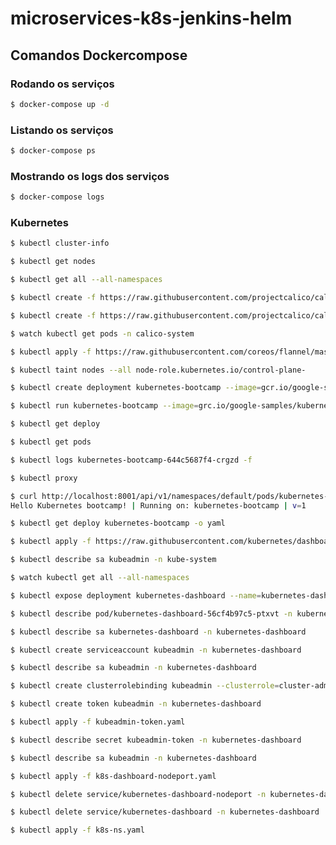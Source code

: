 # microservices-k8s-jenkins-helm

## Comandos Dockercompose

### Rodando os serviços

```sh
$ docker-compose up -d
```

### Listando os serviços

```sh
$ docker-compose ps
```

### Mostrando os logs dos serviços

```sh
$ docker-compose logs
```

### Kubernetes

```sh
$ kubectl cluster-info
```

```sh
$ kubectl get nodes
```

```sh
$ kubectl get all --all-namespaces
```

```sh
$ kubectl create -f https://raw.githubusercontent.com/projectcalico/calico/v3.28.1/manifests/tigera-operator.yaml
```

```sh
$ kubectl create -f https://raw.githubusercontent.com/projectcalico/calico/v3.28.1/manifests/custom-resources.yaml
```

```sh
$ watch kubectl get pods -n calico-system
```

```sh
$ kubectl apply -f https://raw.githubusercontent.com/coreos/flannel/master/Documentation/kube-flannel.yml
```

```sh
$ kubectl taint nodes --all node-role.kubernetes.io/control-plane-
```

```sh
$ kubectl create deployment kubernetes-bootcamp --image=gcr.io/google-samples/kubernetes-bootcamp:v1
```

```sh
$ kubectl run kubernetes-bootcamp --image=grc.io/google-samples/kubernetes-bootcamp:v1 --port=8080
```

```sh
$ kubectl get deploy
```

```sh
$ kubectl get pods
```

```sh
$ kubectl logs kubernetes-bootcamp-644c5687f4-crgzd -f
```

```sh
$ kubectl proxy
```

```sh
$ curl http://localhost:8001/api/v1/namespaces/default/pods/kubernetes-bootcamp/proxy/
Hello Kubernetes bootcamp! | Running on: kubernetes-bootcamp | v=1
```

```sh
$ kubectl get deploy kubernetes-bootcamp -o yaml
```

```sh
$ kubectl apply -f https://raw.githubusercontent.com/kubernetes/dashboard/v2.7.0/aio/deploy/recommended.yaml
```

```sh
$ kubectl describe sa kubeadmin -n kube-system
```

```sh
$ watch kubectl get all --all-namespaces
```

```sh
$ kubectl expose deployment kubernetes-dashboard --name=kubernetes-dashboard-nodeport --target-port=8443 --port=443 --type=NodePort -n kubernetes-dashboard
```

```sh
$ kubectl describe pod/kubernetes-dashboard-56cf4b97c5-ptxvt -n kubernetes-dashboard
```

```sh
$ kubectl describe sa kubernetes-dashboard -n kubernetes-dashboard
```

```sh
$ kubectl create serviceaccount kubeadmin -n kubernetes-dashboard
```

```sh
$ kubectl describe sa kubeadmin -n kubernetes-dashboard
```

```sh
$ kubectl create clusterrolebinding kubeadmin --clusterrole=cluster-admin --serviceaccount=kubernetes-dashboard:kubeadmin
```

```sh
$ kubectl create token kubeadmin -n kubernetes-dashboard
```

```sh
$ kubectl apply -f kubeadmin-token.yaml
```

```sh
$ kubectl describe secret kubeadmin-token -n kubernetes-dashboard
```

```sh
$ kubectl describe sa kubeadmin -n kubernetes-dashboard
```

```sh
$ kubectl apply -f k8s-dashboard-nodeport.yaml
```

```sh
$ kubectl delete service/kubernetes-dashboard-nodeport -n kubernetes-dashboard
```

```sh
$ kubectl delete service/kubernetes-dashboard -n kubernetes-dashboard
```

```sh
$ kubectl apply -f k8s-ns.yaml
```
